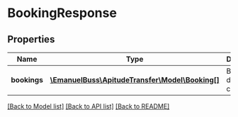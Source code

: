 # BookingResponse

## Properties
Name | Type | Description | Notes
------------ | ------------- | ------------- | -------------
**bookings** | [**\EmanuelBuss\ApitudeTransfer\Model\Booking[]**](Booking.md) | Booking details confirmed | 

[[Back to Model list]](../../README.md#documentation-for-models) [[Back to API list]](../../README.md#documentation-for-api-endpoints) [[Back to README]](../../README.md)

